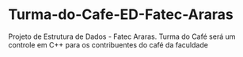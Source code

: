 # Turma-do-Cafe-ED-Fatec-Araras
Projeto de Estrutura de Dados - Fatec Araras. Turma do Café será um controle em C++ para os contribuentes do café da faculdade
